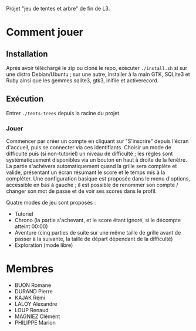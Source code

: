 Projet "jeu de tentes et arbre" de fin de L3.

# Comment jouer

## Installation
Après avoir téléchargé le zip ou cloné le repo, exécuter `./install.sh` si sur une distro Debian/Ubuntu ; sur une autre, installer à la main GTK, SQLite3 et Ruby ainsi que les gemmes sqlite3, gtk3, inifile et activerecord.

## Exécution
Entrer `./tents-trees` depuis la racine du projet.

### Jouer

Commencer par créer un compte en cliquant sur "S'inscrire" depuis l'écran d'accueil, puis se connecter via ces identifiants. Choisir un mode de difficulté puis (si non-tutoriel) un niveau de difficulté ; les règles sont systématiquement disponibles via un bouton en haut à droite de la fenêtre.
La partie s'achèvera automatiquement quand la grille sera complète et valide, présentant un écran résumant le score et le temps mis à la compléter.
Une configuration basique est proposée dans le menu d'options, accessible en bas à gauche ; il est possible de renommer son compte / changer son mot de passe et de voir ses scores dans le profil.

Quatre modes de jeu sont proposés :
- Tutoriel
- Chrono (la partie s'achevant, et le score étant ignoré, si le décompte atteint 00:00)
- Aventure (cinq parties de suite sur une même taille de grille avant de passer à la suivante, la taille de départ dépendant de la difficulté)
- Exploration (mode libre)

# Membres
- BUON Romane
- DURAND Pierre
- KAJAK Rémi 
- LALOY Alexandre
- LOUP Renaud
- MAGNIEZ Clément
- PHILIPPE Marion
